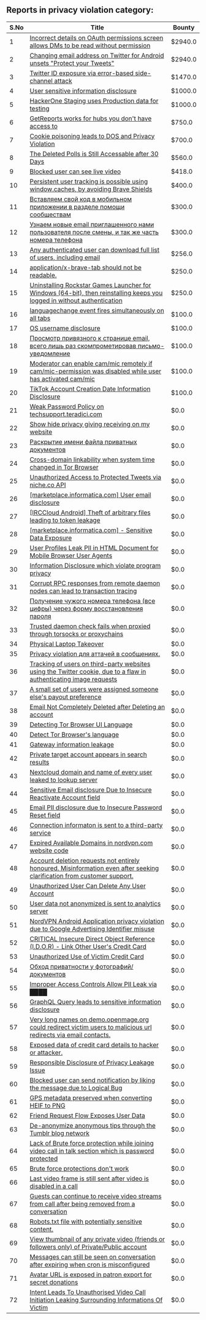 ## Reports in privacy violation category:
| S.No | Title | Bounty |
| ---- | ----- | ------ |
| 1 | [Incorrect details on OAuth permissions screen allows DMs to be read without permission](https://hackerone.com/reports/434763) | $2940.0 |
| 2 | [Changing email address on Twitter for Android unsets "Protect your Tweets"](https://hackerone.com/reports/472013) | $2940.0 |
| 3 | [Twitter ID exposure via error-based side-channel attack](https://hackerone.com/reports/505424) | $1470.0 |
| 4 | [User sensitive information disclosure](https://hackerone.com/reports/975047) | $1000.0 |
| 5 | [HackerOne Staging uses Production data for testing](https://hackerone.com/reports/1392511) | $1000.0 |
| 6 | [GetReports works for hubs you don't have access to](https://hackerone.com/reports/350937) | $750.0 |
| 7 | [Cookie poisoning leads to DOS and Privacy Violation](https://hackerone.com/reports/1067809) | $700.0 |
| 8 | [The Deleted Polls is Still Accessable after 30 Days](https://hackerone.com/reports/1015373) | $560.0 |
| 9 | [Blocked user can see live video](https://hackerone.com/reports/1067967) | $418.0 |
| 10 | [Persistent user tracking is possible using window.caches, by avoiding Brave Shields](https://hackerone.com/reports/1668815) | $400.0 |
| 11 | [Вставляем свой код в мобильном приложении в разделе помощи сообществам](https://hackerone.com/reports/433904) | $300.0 |
| 12 | [Узнаем новые email приглашенного нами пользователя после смены, и так же часть номера телефона](https://hackerone.com/reports/529367) | $300.0 |
| 13 | [Any authenticated user can download full list of users, including email](https://hackerone.com/reports/228399) | $256.0 |
| 14 | [application/x-brave-tab should not be readable.](https://hackerone.com/reports/258578) | $250.0 |
| 15 | [Uninstalling Rockstar Games Launcher for Windows (64-bit), then reinstalling keeps you logged in without authentication](https://hackerone.com/reports/1278261) | $250.0 |
| 16 | [languagechange event fires simultaneously on all tabs](https://hackerone.com/reports/257942) | $100.0 |
| 17 | [OS username disclosure](https://hackerone.com/reports/258585) | $100.0 |
| 18 | [Просмотр привязного к странице email, всего лишь раз скомпрометировав письмо-уведомление](https://hackerone.com/reports/223172) | $100.0 |
| 19 | [Moderator can enable cam/mic remotely if  cam/mic-permission was disabled while user has activated cam/mic](https://hackerone.com/reports/1520685) | $100.0 |
| 20 | [TikTok Account Creation Date Information Disclosure ](https://hackerone.com/reports/1562020) | $100.0 |
| 21 | [Weak Password Policy on techsupport.teradici.com](https://hackerone.com/reports/228323) | $0.0 |
| 22 | [Show hide privacy giving receiving on my website ](https://hackerone.com/reports/262088) | $0.0 |
| 23 | [Раскрытие имени файла приватных документов](https://hackerone.com/reports/219715) | $0.0 |
| 24 | [Cross-domain linkability when system time changed in Tor Browser](https://hackerone.com/reports/282339) | $0.0 |
| 25 | [Unauthorized Access to Protected Tweets via niche.co API](https://hackerone.com/reports/273698) | $0.0 |
| 26 | [[marketplace.informatica.com] User email disclosure](https://hackerone.com/reports/230608) | $0.0 |
| 27 | [[IRCCloud Android] Theft of arbitrary files leading to token leakage](https://hackerone.com/reports/288955) | $0.0 |
| 28 | [[marketplace.informatica.com] - Sensitive Data Exposure ](https://hackerone.com/reports/270695) | $0.0 |
| 29 | [User Profiles Leak PII in HTML Document for Mobile Browser User Agents](https://hackerone.com/reports/288596) | $0.0 |
| 30 | [Information Disclosure which violate program privacy](https://hackerone.com/reports/313075) | $0.0 |
| 31 | [Corrupt RPC responses from remote daemon nodes can lead to transaction tracing](https://hackerone.com/reports/304770) | $0.0 |
| 32 | [Получение чужого номера телефона (все цифры) через форму восстановления пароля](https://hackerone.com/reports/350939) | $0.0 |
| 33 | [Trusted daemon check fails when proxied through torsocks or proxychains](https://hackerone.com/reports/361269) | $0.0 |
| 34 | [Physical Laptop Takeover](https://hackerone.com/reports/393615) | $0.0 |
| 35 | [Privacy violation для аттачей в сообщениях.](https://hackerone.com/reports/377115) | $0.0 |
| 36 | [Tracking of users on third-party websites using the Twitter cookie, due to a flaw in authenticating image requests](https://hackerone.com/reports/329957) | $0.0 |
| 37 | [A small set of users were assigned someone else's payout preference](https://hackerone.com/reports/498845) | $0.0 |
| 38 | [Email Not Completely Deleted after Deleting an account](https://hackerone.com/reports/386596) | $0.0 |
| 39 | [Detecting Tor Browser UI Language](https://hackerone.com/reports/282748) | $0.0 |
| 40 | [Detect Tor Browser's language](https://hackerone.com/reports/588239) | $0.0 |
| 41 | [Gateway information leakage](https://hackerone.com/reports/258410) | $0.0 |
| 42 | [Private target account appears in search results](https://hackerone.com/reports/708696) | $0.0 |
| 43 | [Nextcloud domain and name of every user leaked to lookup server](https://hackerone.com/reports/508490) | $0.0 |
| 44 | [Sensitive Email disclosure Due to Insecure  Reactivate Account field](https://hackerone.com/reports/235041) | $0.0 |
| 45 | [Email PII disclosure due to Insecure Password Reset field](https://hackerone.com/reports/520842) | $0.0 |
| 46 | [Connection informaton is sent to a third-party service](https://hackerone.com/reports/752402) | $0.0 |
| 47 | [Expired Available Domains in nordvpn.com website code](https://hackerone.com/reports/791674) | $0.0 |
| 48 | [Account deletion requests not entirely honoured. Misinformation even after seeking clarification from customer support.](https://hackerone.com/reports/813421) | $0.0 |
| 49 | [Unauthorized User Can Delete Any User Account](https://hackerone.com/reports/803141) | $0.0 |
| 50 | [User data not anonymized is sent to analytics server](https://hackerone.com/reports/781238) | $0.0 |
| 51 | [NordVPN Android Application privacy violation due to Google Advertising Identifier misuse](https://hackerone.com/reports/803941) | $0.0 |
| 52 | [CRITICAL Insecure Direct Object Reference (I.D.O.R) - Link Other User's Credit Card ](https://hackerone.com/reports/358143) | $0.0 |
| 53 | [Unauthorized Use of Victim Credit Card](https://hackerone.com/reports/391385) | $0.0 |
| 54 | [Обход приватности у фотографий/документов](https://hackerone.com/reports/1056686) | $0.0 |
| 55 | [Improper Access Controls Allow PII Leak via ████](https://hackerone.com/reports/819591) | $0.0 |
| 56 | [GraphQL Query leads to sensitive information disclosure](https://hackerone.com/reports/985124) | $0.0 |
| 57 | [Very long names on demo.openmage.org could redirect victim users to malicious url redirects via email contacts.](https://hackerone.com/reports/1091957) | $0.0 |
| 58 | [Exposed data of credit card details to hacker or attacker.](https://hackerone.com/reports/1245094) | $0.0 |
| 59 | [Responsible Disclosure of Privacy Leakage Issue](https://hackerone.com/reports/1089914) | $0.0 |
| 60 | [Blocked user can send notification by liking the message due to Logical Bug](https://hackerone.com/reports/1083421) | $0.0 |
| 61 | [GPS metadata preserved when converting HEIF to PNG](https://hackerone.com/reports/1069039) | $0.0 |
| 62 | [Friend Request Flow Exposes User Data ](https://hackerone.com/reports/1245741) | $0.0 |
| 63 | [De-anonymize anonymous tips through the Tumblr blog network](https://hackerone.com/reports/1484168) | $0.0 |
| 64 | [Lack of Brute force protection while joining video call in talk section which is password protected](https://hackerone.com/reports/1596673) | $0.0 |
| 65 | [Brute force protections don't work](https://hackerone.com/reports/1596918) | $0.0 |
| 66 | [Last video frame is still sent after video is disabled in a call](https://hackerone.com/reports/1641088) | $0.0 |
| 67 | [Guests can continue to receive video streams from call after being removed from a conversation](https://hackerone.com/reports/1706248) | $0.0 |
| 68 | [Robots.txt file with potentially sensitive content.](https://hackerone.com/reports/1724771) | $0.0 |
| 69 | [View thumbnail of any private video (friends or followers only) of Private/Public account ](https://hackerone.com/reports/1498353) | $0.0 |
| 70 | [Messages can still be seen on conversation after expiring when cron is misconfigured](https://hackerone.com/reports/1784310) | $0.0 |
| 71 | [Avatar URL is exposed in patron export for secret donations](https://hackerone.com/reports/2286764) | $0.0 |
| 72 | [Intent Leads To Unauthorised Video Call Initiation Leaking Surrounding Informations Of Victim](https://hackerone.com/reports/2139260) | $0.0 |